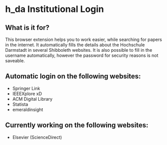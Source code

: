 # h_da Institutional Login

## What is it for?
This browser extension helps you to work easier, while searching for papers in the internet. It automatically fills the details about the Hochschule Darmstadt in several Shibboleth websites. It is also possible to fill in the username automatically, however the password for security reasons is not saveable.

## Automatic login on the following websites:
- Springer Link
- IEEEXplore xD
- ACM Digital Library
- Statista
- emeraldinsight

## Currently working on the following websites:
- Elsevier (ScienceDirect)